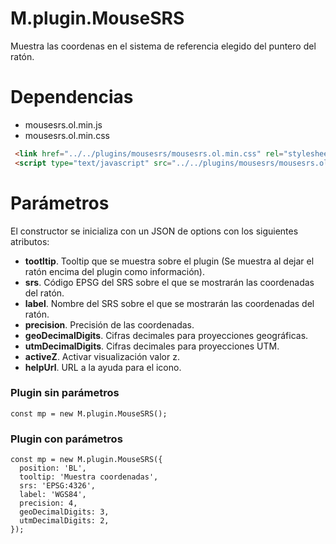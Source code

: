 # M.plugin.MouseSRS

Muestra las coordenas en el sistema de referencia elegido del puntero del ratón.

# Dependencias

- mousesrs.ol.min.js
- mousesrs.ol.min.css


```html
 <link href="../../plugins/mousesrs/mousesrs.ol.min.css" rel="stylesheet" />
 <script type="text/javascript" src="../../plugins/mousesrs/mousesrs.ol.min.js"></script>
```


# Parámetros

El constructor se inicializa con un JSON de options con los siguientes atributos:

- **tootltip**. Tooltip que se muestra sobre el plugin (Se muestra al dejar el ratón encima del plugin como información).
- **srs**. Código EPSG del SRS sobre el que se mostrarán las coordenadas del ratón.
- **label**. Nombre del SRS sobre el que se mostrarán las coordenadas del ratón.
- **precision**. Precisión de las coordenadas.
- **geoDecimalDigits**. Cifras decimales para proyecciones geográficas.
- **utmDecimalDigits**. Cifras decimales para proyecciones UTM.
- **activeZ**. Activar visualización valor z.
- **helpUrl**. URL a la ayuda para el icono.

### Plugin sin parámetros

```
const mp = new M.plugin.MouseSRS();
```
### Plugin con parámetros

```
const mp = new M.plugin.MouseSRS({
  position: 'BL',
  tooltip: 'Muestra coordenadas',
  srs: 'EPSG:4326',
  label: 'WGS84',
  precision: 4,
  geoDecimalDigits: 3,
  utmDecimalDigits: 2,
});
```

